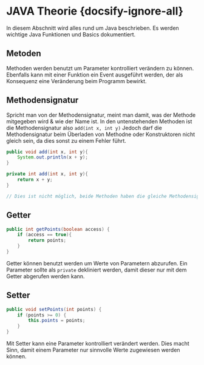 # JAVA Theorie {docsify-ignore-all}

In diesem Abschnitt wird alles rund um Java beschrieben. Es werden wichtige Java Funktionen und Basics dokumentiert.


## Metoden

Methoden werden benutzt um Parameter kontrolliert verändern zu können. Ebenfalls kann mit einer Funktion ein Event ausgeführt werden, der als Konsequenz eine Veränderung beim Programm bewirkt.

## Methodensignatur

Spricht man von der Methodensignatur, meint man damit, was der Methode mitgegeben wird & wie der Name ist. In den untenstehenden Methoden ist die Methodensignatur also ```add(int x, int y)``` Jedoch darf die Methodensignatur beim Überladen von Methodne oder Konstruktoren nicht gleich sein, da dies sonst zu einem Fehler führt.

```java
public void add(int x, int y){
    System.out.println(x + y);
}

private int add(int x, int y){
    return x + y;
}

// Dies ist nicht möglich, beide Methoden haben die gleiche Methodensignatur.
```

## Getter

```java
public int getPoints(boolean access) {
    if (access == true){
        return points;
    }
}
```

Getter können benutzt werden um Werte von Parametern abzurufen. Ein Parameter sollte als `private` dekliniert werden, damit dieser nur mit dem Getter abgerufen werden kann.

## Setter

```java
public void setPoints(int points) {
    if (points >= 0) {
        this.points = points;
    }
}
```

Mit Setter kann eine Parameter kontrolliert verändert werden. Dies macht Sinn, damit einem Parameter nur sinnvolle Werte zugewiesen werden können.

